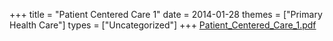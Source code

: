 +++
title = "Patient Centered Care 1"
date = 2014-01-28
themes = ["Primary Health Care"]
types = ["Uncategorized"]
+++
[Patient\_Centered\_Care\_1.pdf](/files/Patient_Centered_Care_1.pdf)
